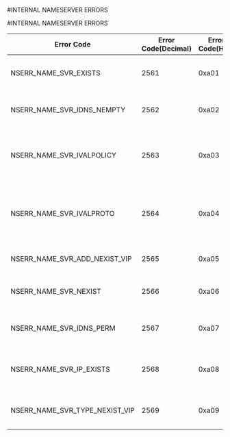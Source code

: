 #INTERNAL NAMESERVER ERRORS

#INTERNAL NAMESERVER ERRORS



<table><thead><tr><th>Error Code</th><th>Error Code(Decimal)</th><th>Error Code(Hex)</th><th>Error Message</th></tr></thead><tbody><tr><td>NSERR_NAME_SVR_EXISTS</td><td>2561</td><td>0xa01</td><td>Name server already exists.</td><tr><tr><td>NSERR_NAME_SVR_IDNS_NEMPTY</td><td>2562</td><td>0xa02</td><td>Name servers already configured.</td><tr><tr><td>NSERR_NAME_SVR_IVALPOLICY</td><td>2563</td><td>0xa03</td><td>Invalid LB method for vserver-based name server.</td><tr><tr><td>NSERR_NAME_SVR_IVALPROTO</td><td>2564</td><td>0xa04</td><td>Invalid service type for vserver-based name server.</td><tr><tr><td>NSERR_NAME_SVR_ADD_NEXIST_VIP</td><td>2565</td><td>0xa05</td><td>vserver does not exist.</td><tr><tr><td>NSERR_NAME_SVR_NEXIST</td><td>2566</td><td>0xa06</td><td>Name server does not exist.</td><tr><tr><td>NSERR_NAME_SVR_IDNS_PERM</td><td>2567</td><td>0xa07</td><td>Operation on internal entity not permitted</td><tr><tr><td>NSERR_NAME_SVR_IP_EXISTS</td><td>2568</td><td>0xa08</td><td>Name server exists with this IP address</td><tr><tr><td>NSERR_NAME_SVR_TYPE_NEXIST_VIP</td><td>2569</td><td>0xa09</td><td>vserver of given type does not exist.</td><tr></tbody></table>

